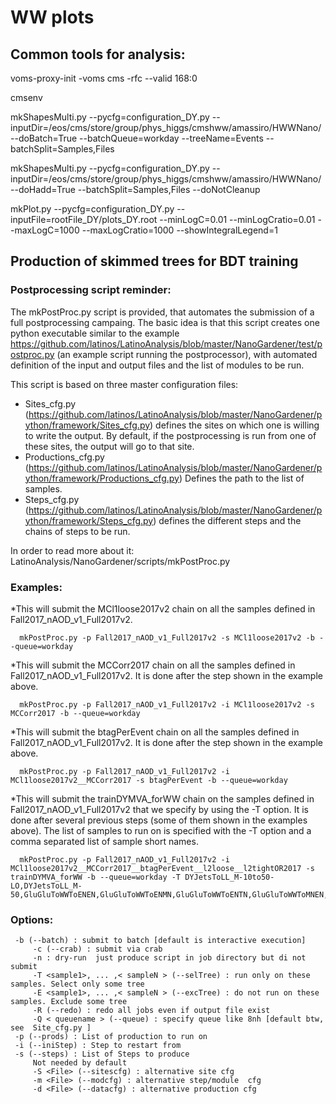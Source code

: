 # WW plots


## Common tools for analysis:

   voms-proxy-init -voms cms -rfc --valid 168:0

   cmsenv

   mkShapesMulti.py --pycfg=configuration_DY.py  --inputDir=/eos/cms/store/group/phys_higgs/cmshww/amassiro/HWWNano/ --doBatch=True --batchQueue=workday --treeName=Events --batchSplit=Samples,Files

   mkShapesMulti.py --pycfg=configuration_DY.py  --inputDir=/eos/cms/store/group/phys_higgs/cmshww/amassiro/HWWNano/ --doHadd=True --batchSplit=Samples,Files --doNotCleanup


   mkPlot.py        --pycfg=configuration_DY.py  --inputFile=rootFile_DY/plots_DY.root --minLogC=0.01 --minLogCratio=0.01 --maxLogC=1000 --maxLogCratio=1000  --showIntegralLegend=1 




## Production of skimmed trees for BDT training


### Postprocessing script reminder:

The mkPostProc.py script is provided, that automates the submission of a full postprocessing campaing. The basic idea is that this script creates one python executable similar to the example https://github.com/latinos/LatinoAnalysis/blob/master/NanoGardener/test/postproc.py (an example script running the postprocessor), with automated definition of the input and output files and the list of modules to be run.

This script is based on three master configuration files:

   * Sites_cfg.py (https://github.com/latinos/LatinoAnalysis/blob/master/NanoGardener/python/framework/Sites_cfg.py) defines the sites on which one is willing to write the output. By default, if the postprocessing is run from one of these sites, the output will go to that site.
   * Productions_cfg.py (https://github.com/latinos/LatinoAnalysis/blob/master/NanoGardener/python/framework/Productions_cfg.py) Defines the path to the list of samples.
   * Steps_cfg.py (https://github.com/latinos/LatinoAnalysis/blob/master/NanoGardener/python/framework/Steps_cfg.py) defines the different steps and the chains of steps to be run.

In order to read more about it: LatinoAnalysis/NanoGardener/scripts/mkPostProc.py

### Examples:


*This will submit the MCl1loose2017v2 chain on all the samples defined in Fall2017_nAOD_v1_Full2017v2.

      mkPostProc.py -p Fall2017_nAOD_v1_Full2017v2 -s MCl1loose2017v2 -b --queue=workday


*This will submit the MCCorr2017 chain on all the samples defined in Fall2017_nAOD_v1_Full2017v2. It is done after the step shown in the example above.

      mkPostProc.py -p Fall2017_nAOD_v1_Full2017v2 -i MCl1loose2017v2 -s MCCorr2017 -b --queue=workday


*This will submit the btagPerEvent chain on all the samples defined in Fall2017_nAOD_v1_Full2017v2. It is done after the step shown in the example above.

      mkPostProc.py -p Fall2017_nAOD_v1_Full2017v2 -i MCl1loose2017v2__MCCorr2017 -s btagPerEvent -b --queue=workday


*This will submit the trainDYMVA_forWW chain on the samples defined in Fall2017_nAOD_v1_Full2017v2 that we specify by using the -T option. It is done after several previous steps (some of them shown in the examples above). The list of samples to run on is specified with the -T option and a comma separated list of sample short names.

      mkPostProc.py -p Fall2017_nAOD_v1_Full2017v2 -i MCl1loose2017v2__MCCorr2017__btagPerEvent__l2loose__l2tightOR2017 -s trainDYMVA_forWW -b --queue=workday -T DYJetsToLL_M-10to50-LO,DYJetsToLL_M-50,GluGluToWWToENEN,GluGluToWWToENMN,GluGluToWWToENTN,GluGluToWWToMNEN,GluGluToWWToMNMN,GluGluToWWToMNTN,GluGluToWWToTNEN,GluGluToWWToTNMN,GluGluToWWToTNTN,WWTo2L2Nu



### Options: 

	 -b (--batch) : submit to batch [default is interactive execution] 
         -c (--crab) : submit via crab  
         -n : dry-run  just produce script in job directory but di not submit  
         -T <sample1>, ... ,< sampleN > (--selTree) : run only on these samples. Select only some tree 
         -E <sample1>, ... ,< sampleN > (--excTree) : do not run on these samples. Exclude some tree 
         -R (--redo) : redo all jobs even if output file exist 
         -Q < queuename > (--queue) : specify queue like 8nh [default btw, see  Site_cfg.py ]
	 -p (--prods) : List of production to run on
	 -i (--iniStep) : Step to restart from
	 -s (--steps) : List of Steps to produce	 
         Not needed by default 
         -S <File> (--sitescfg) : alternative site cfg
         -m <File> (--modcfg) : alternative step/module  cfg
         -d <File> (--datacfg) : alternative production cfg
